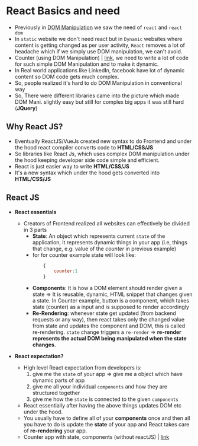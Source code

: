 # React Basics and need

- Previously in [DOM Manipulation](https://github.com/princebansal7/Web-Development-Concepts/blob/main/dom-manipulation/03.todo.html) we saw the need of `react` and `react dom`
- In `static` website we don't need react but in `Dynamic` websites where content is getting changed as per user activity, `React` removes a lot of headache which if we simply use DOM manipulation, we can't avoid.
- Counter (using DOM Manipulation) | [link](https://github.com/princebansal7/Web-Development-Concepts/blob/main/react-js/01.counter-with-dom/counter.html), we need to write a lot of code for such simple DOM Manipulation and to make it dynamic.
- In Real world applications like LinkedIn, facebook have lot of dynamic content so DOM code gets much complex.
- So, people realized it's hard to do DOM Manipulation in conventional way
- So, There were different libraries came into the picture which made DOM Mani. slightly easy but still for complex big apps it was still hard (**JQuery**)

## Why React JS?

- Eventually ReactJS/VueJs created new syntax to do Frontend and under the hood react compiler converts code to **HTML/CSS/JS**
- So libraries like React Js, which uses complex DOM manipulation under the hood keeping developer side code simple and efficient.
- React is just easier way to write **HTML/CSS/JS**
- It's a new syntax which under the hood gets converted into **HTML/CSS/JS**
  
## React JS

- **React essentials**
  - Creators of Frontend realized all websites can effectively be divided in 3 parts
    - **State**: An object which represents current `state` of the application, it represents dynamic things in your app (i.e, things that change, e.g: value of the *counter* in previous example)
    - for for counter example state will look like:
      ```js
          {
              counter:1
          }
      ```
    - **Components**: It is how a DOM element should render given a state => It is reusable, dynamic, HTML snippet that changes given a state. In Counter example, button is a component, which takes state (counter) as a input and is supposed to render accordingly
    - **Re-Rendering**: whenever state get updated (from backend requests or any way), then react takes only the changed value from state and updates the component and DOM, this is called re-rendering. `state` change triggers a `re-render` => **re-render represents the actual DOM being manipulated when the state changes.**
  
- **React expectation?**
  - High level React expectation from developers is: 
    1. give me the `state` of your app => give me a object which have dynamic parts of app
    2. give me all your individual `components` and how they are structured together
    3. give me how the `state` is connected to the given `components` 
  - React essentially after having the above things updates DOM etc under the hood.
  - You usually have to define all of your **components** once and then all you have to do is update the **state** of your app and React takes care of **re-rendering** your app.
  - Counter app with state, components (without reactJS) | [link](https://github.com/princebansal7/Web-Development-Concepts/blob/main/react-js/02.counter-state-component/counter-state-component.html)